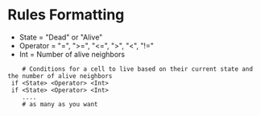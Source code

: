 # Rules Formatting
- State = "Dead" or "Alive"
- Operator = "=", ">=", "<=", ">", "<", "!="
- Int = Number of alive neighbors

```
    # Conditions for a cell to live based on their current state and the number of alive neighbors
 if <State> <Operator> <Int>
 if <State> <Operator> <Int>
    ....
    # as many as you want
```
